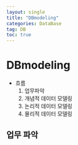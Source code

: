 ```yaml
---
layout: single
title: "DBmodeling"
categories: DataBase
tag: DB
toc: true
---
```


# DBmodeling

- 흐름
  1. 업무파악
  2. 개념적 데이터 모델링
  3. 논리적 데이터 모델링
  4. 물리적 데이터 모델링

## 업무 파악

